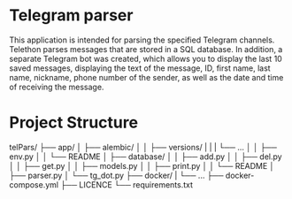 # Telegram parser

This application is intended for parsing the specified Telegram channels. Telethon parses messages that are stored in a SQL database. In addition, a separate Telegram bot was created, which allows you to display the last 10 saved messages, displaying the text of the message, ID, first name, last name, nickname, phone number of the sender, as well as the date and time of receiving the message.

# Project Structure

telPars/
├── app/
│   ├── alembic/
│   │   ├── versions/
|   |   |   └── ...
│   │   ├── env.py
│   │   └── README
│   ├── database/
│   │   ├── add.py
│   │   ├── del.py
│   │   ├── get.py
│   │   ├── models.py
│   │   ├── print.py
│   │   └── README
│   ├── parser.py
│   └── tg_dot.py
├── docker/
|   └── ...
├── docker-compose.yml
├── LICENCE
└── requirements.txt